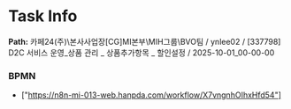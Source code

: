 # Task Info

**Path:** 카페24(주)\본사사업장\[CG]MI본부\MIH그룹\BVO팀 / ynlee02 / [337798] D2C 서비스 운영_상품 관리 _ 상품추가항목 _ 할인설정 / 2025-10-01_00-00-00

### BPMN
- ["https://n8n-mi-013-web.hanpda.com/workflow/X7vngnhOIhxHfd54"]

